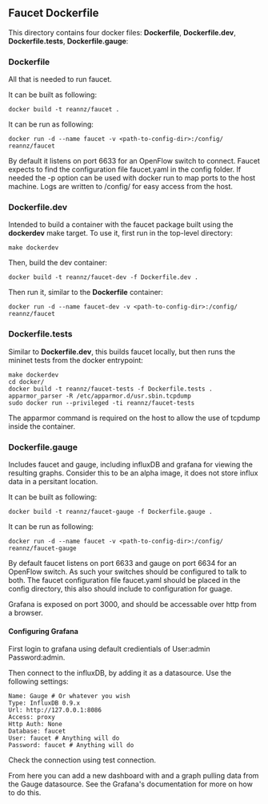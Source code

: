 ## Faucet Dockerfile

This directory contains four docker files: **Dockerfile**, **Dockerfile.dev**, **Dockerfile.tests**, **Dockerfile.gauge**:

### Dockerfile

All that is needed to run faucet.

It can be built as following:
```
docker build -t reannz/faucet .
```
It can be run as following:
```
docker run -d --name faucet -v <path-to-config-dir>:/config/ reannz/faucet
```

By default it listens on port 6633 for an OpenFlow switch to connect. Faucet expects to find the
configuration file faucet.yaml in the config folder. If needed the -p option can be used with docker run to map ports to the host machine.
Logs are written to /config/ for easy access from the host.

### Dockerfile.dev

Intended to build a container with the faucet package built using the **dockerdev** make target. To use it, first run in the top-level directory:

```
make dockerdev
```

Then, build the dev container:

```
docker build -t reannz/faucet-dev -f Dockerfile.dev .
```

Then run it, similar to the **Dockerfile** container:

```
docker run -d --name faucet-dev -v <path-to-config-dir>:/config/ reannz/faucet
```

### Dockerfile.tests

Similar to **Dockerfile.dev**, this builds faucet locally, but then runs the mininet tests from the docker entrypoint:

```
make dockerdev
cd docker/
docker build -t reannz/faucet-tests -f Dockerfile.tests .
apparmor_parser -R /etc/apparmor.d/usr.sbin.tcpdump
sudo docker run --privileged -ti reannz/faucet-tests
```

The apparmor command is required on the host to allow the use of tcpdump inside the container.

### Dockerfile.gauge

Includes faucet and gauge, including influxDB and grafana for viewing the resulting graphs.
Consider this to be an alpha image, it does not store influx data in a persitant location.

It can be built as following:
```
docker build -t reannz/faucet-gauge -f Dockerfile.gauge .
```
It can be run as following:
```
docker run -d --name faucet -v <path-to-config-dir>:/config/ reannz/faucet-gauge
```

By default faucet listens on port 6633 and gauge on port 6634 for an OpenFlow switch. As such your switches should be configured to talk to both.
The faucet configuration file faucet.yaml should be placed in the config directory, this also should include to configuration for guage.

Grafana is exposed on port 3000, and should be accessable over http from a browser.

#### Configuring Grafana
First login to grafana using default credientials of User:admin Password:admin.

Then connect to the influxDB, by adding it as a datasource. Use the following settings:
```
Name: Gauge # Or whatever you wish
Type: InfluxDB 0.9.x
Url: http://127.0.0.1:8086
Access: proxy
Http Auth: None
Database: faucet
User: faucet # Anything will do
Password: faucet # Anything will do
```
Check the connection using test connection.

From here you can add a new dashboard with and a graph pulling data from the Gauge datasource.
See the Grafana's documentation for more on how to do this.
